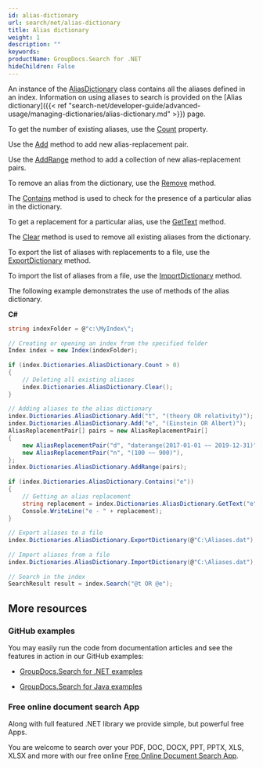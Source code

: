 ```yaml
---
id: alias-dictionary
url: search/net/alias-dictionary
title: Alias dictionary
weight: 1
description: ""
keywords: 
productName: GroupDocs.Search for .NET
hideChildren: False
---
```

An instance of the [AliasDictionary](https://apireference.groupdocs.com/net/search/groupdocs.search.dictionaries/aliasdictionary) class contains all the aliases defined in an index. Information on using aliases to search is provided on the [Alias dictionary]({{< ref "search-net/developer-guide/advanced-usage/managing-dictionaries/alias-dictionary.md" >}}) page.

To get the number of existing aliases, use the [Count](https://apireference.groupdocs.com/net/search/groupdocs.search.dictionaries/aliasdictionary/properties/count) property.

Use the [Add](https://apireference.groupdocs.com/net/search/groupdocs.search.dictionaries/aliasdictionary/methods/add) method to add new alias-replacement pair.

Use the [AddRange](https://apireference.groupdocs.com/net/search/groupdocs.search.dictionaries/aliasdictionary/methods/addrange/index) method to add a collection of new alias-replacement pairs.

To remove an alias from the dictionary, use the [Remove](https://apireference.groupdocs.com/net/search/groupdocs.search.dictionaries/aliasdictionary/methods/remove) method.

The [Contains](https://apireference.groupdocs.com/net/search/groupdocs.search.dictionaries/aliasdictionary/methods/contains) method is used to check for the presence of a particular alias in the dictionary.

To get a replacement for a particular alias, use the [GetText](https://apireference.groupdocs.com/net/search/groupdocs.search.dictionaries/aliasdictionary/methods/gettext) method.

The [Clear](https://apireference.groupdocs.com/net/search/groupdocs.search.dictionaries/aliasdictionary/methods/clear) method is used to remove all existing aliases from the dictionary.

To export the list of aliases with replacements to a file, use the [ExportDictionary](https://apireference.groupdocs.com/net/search/groupdocs.search.dictionaries/dictionarybase/methods/exportdictionary) method.

To import the list of aliases from a file, use the [ImportDictionary](https://apireference.groupdocs.com/net/search/groupdocs.search.dictionaries/dictionarybase/methods/importdictionary) method.

The following example demonstrates the use of methods of the alias dictionary.

**C#**

```csharp
string indexFolder = @"c:\MyIndex\";
 
// Creating or opening an index from the specified folder
Index index = new Index(indexFolder);
 
if (index.Dictionaries.AliasDictionary.Count > 0)
{
    // Deleting all existing aliases
    index.Dictionaries.AliasDictionary.Clear();
}
 
// Adding aliases to the alias dictionary
index.Dictionaries.AliasDictionary.Add("t", "(theory OR relativity)");
index.Dictionaries.AliasDictionary.Add("e", "(Einstein OR Albert)");
AliasReplacementPair[] pairs = new AliasReplacementPair[]
{
    new AliasReplacementPair("d", "daterange(2017-01-01 ~~ 2019-12-31)"),
    new AliasReplacementPair("n", "(100 ~~ 900)"),
};
index.Dictionaries.AliasDictionary.AddRange(pairs);
 
if (index.Dictionaries.AliasDictionary.Contains("e"))
{
    // Getting an alias replacement
    string replacement = index.Dictionaries.AliasDictionary.GetText("e");
    Console.WriteLine("e - " + replacement);
}
 
// Export aliases to a file
index.Dictionaries.AliasDictionary.ExportDictionary(@"C:\Aliases.dat");
 
// Import aliases from a file
index.Dictionaries.AliasDictionary.ImportDictionary(@"C:\Aliases.dat");
 
// Search in the index
SearchResult result = index.Search("@t OR @e");
```

## More resources

### GitHub examples

You may easily run the code from documentation articles and see the features in action in our GitHub examples:

*   [GroupDocs.Search for .NET examples](https://github.com/groupdocs-search/GroupDocs.Search-for-.NET)
    
*   [GroupDocs.Search for Java examples](https://github.com/groupdocs-search/GroupDocs.Search-for-Java)
    

### Free online document search App

Along with full featured .NET library we provide simple, but powerful free Apps.

You are welcome to search over your PDF, DOC, DOCX, PPT, PPTX, XLS, XLSX and more with our free online [Free Online Document Search App](https://products.groupdocs.app/search).
